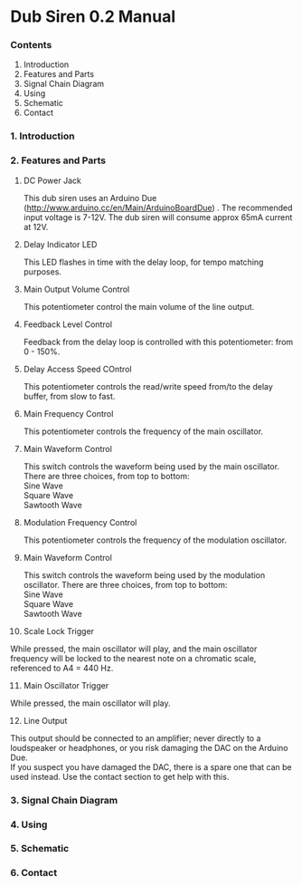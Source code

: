 # Dub Siren 0.2 Manual

### Contents

1. Introduction
2. Features and Parts
3. Signal Chain Diagram
4. Using
5. Schematic
6. Contact

### 1. Introduction


### 2. Features and Parts


1. DC Power Jack

   This dub siren uses an Arduino Due (http://www.arduino.cc/en/Main/ArduinoBoardDue) . The recommended input voltage is 7-12V. The dub siren will consume approx 65mA current at 12V.  

2. Delay Indicator LED

   This LED flashes in time with the delay loop, for tempo matching purposes.

3. Main Output Volume Control

   This potentiometer control the main volume of the line output.

4. Feedback Level Control

   Feedback from the delay loop is controlled with this potentiometer: from 0 - 150%. 

5. Delay Access Speed COntrol

   This potentiometer controls the read/write speed from/to the delay buffer, from slow to fast.

6. Main Frequency Control

   This potentiometer controls the frequency of the main oscillator.

7. Main Waveform Control

   This switch controls the waveform being used by the main oscillator. There are three choices, from top to bottom:  
   Sine Wave  
   Square Wave  
   Sawtooth Wave

8. Modulation Frequency Control

   This potentiometer controls the frequency of the modulation oscillator.

9. Main Waveform Control

   This switch controls the waveform being used by the modulation oscillator. There are three choices, from top to bottom:  
   Sine Wave  
   Square Wave  
   Sawtooth Wave

10. Scale Lock Trigger

   While pressed, the main oscillator will play, and the main oscillator frequency will be locked to the nearest note on a chromatic scale, referenced to A4 = 440 Hz.

11. Main Oscillator Trigger

   While pressed, the main oscillator will play.

12. Line Output

   This output should be connected to an amplifier; never directly to a loudspeaker or headphones, or you risk damaging the DAC on the Arduino Due.  
   If you suspect you have damaged the DAC, there is a spare one that can be used instead. Use the contact section to get help with this.

### 3. Signal Chain Diagram


### 4. Using

### 5. Schematic

### 6. Contact


